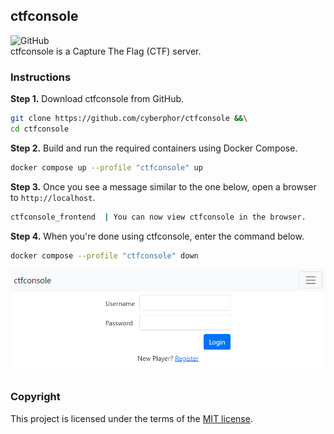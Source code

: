 ## ctfconsole
![GitHub](https://img.shields.io/github/license/cyberphor/ctfconsole)  
ctfconsole is a Capture The Flag (CTF) server. 

### Instructions
**Step 1.** Download ctfconsole from GitHub.
```bash
git clone https://github.com/cyberphor/ctfconsole &&\
cd ctfconsole
```

**Step 2.** Build and run the required containers using Docker Compose. 
```bash
docker compose up --profile "ctfconsole" up
```

**Step 3.** Once you see a message similar to the one below, open a browser to `http://localhost`.
```bash
ctfconsole_frontend  | You can now view ctfconsole in the browser.
```

**Step 4.** When you're done using ctfconsole, enter the command below. 
```bash
docker compose --profile "ctfconsole" down 
```

![ctfconsole](/screenshot.png)  

### Copyright
This project is licensed under the terms of the [MIT license](/LICENSE).
